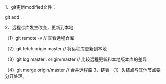 1、git更新modified文件：

git add .

2、远程仓库发生改变，更新到本地

（1）git remote -v         // 查看远程仓库

（2）git fetch origin master      // 将远程库更新到本地

（3）git log master.. origin/master        // 比较远程更新和本地版本库的差异

（4）git merge origin/master        // 合并远程库
3、链表
（1）头结点与其他节点要分开处理。

